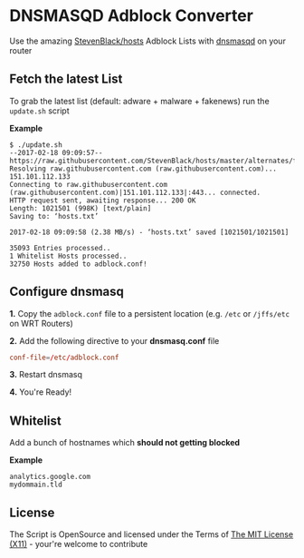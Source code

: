 DNSMASQD Adblock Converter
=============================

Use the amazing [StevenBlack/hosts](https://github.com/StevenBlack/hosts) Adblock Lists with [dnsmasqd](http://www.thekelleys.org.uk/dnsmasq/doc.html) on your router

Fetch the latest List
------------------------------------

To grab the latest list (default: adware + malware + fakenews) run the `update.sh` script

**Example**

```terminal
$ ./update.sh
--2017-02-18 09:09:57--  https://raw.githubusercontent.com/StevenBlack/hosts/master/alternates/fakenews/hosts
Resolving raw.githubusercontent.com (raw.githubusercontent.com)... 151.101.112.133
Connecting to raw.githubusercontent.com (raw.githubusercontent.com)|151.101.112.133|:443... connected.
HTTP request sent, awaiting response... 200 OK
Length: 1021501 (998K) [text/plain]
Saving to: ‘hosts.txt’

2017-02-18 09:09:58 (2.38 MB/s) - ‘hosts.txt’ saved [1021501/1021501]

35093 Entries processed..
1 Whitelist Hosts processed..
32750 Hosts added to adblock.conf!
```

Configure dnsmasq
------------------------------------

**1.** Copy the `adblock.conf` file to a persistent location (e.g. `/etc` or `/jffs/etc` on WRT Routers)

**2.** Add the following directive to your **dnsmasq.conf** file

```conf
conf-file=/etc/adblock.conf
```

**3.** Restart dnsmasq

**4.** You're Ready!

Whitelist
------------------------------------

Add a bunch of hostnames which **should not getting blocked**

**Example**

```
analytics.google.com
mydommain.tld
```

License
------------------------------------

The Script is OpenSource and licensed under the Terms of [The MIT License (X11)](http://opensource.org/licenses/MIT) - your're welcome to contribute